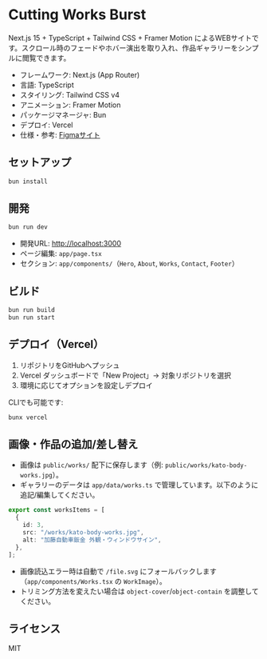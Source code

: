 <!-- cspell:ignore kato -->

# Cutting Works Burst

Next.js 15 + TypeScript + Tailwind CSS + Framer Motion によるWEBサイトです。スクロール時のフェードやホバー演出を取り入れ、作品ギャラリーをシンプルに閲覧できます。

- フレームワーク: Next.js (App Router)
- 言語: TypeScript
- スタイリング: Tailwind CSS v4
- アニメーション: Framer Motion
- パッケージマネージャ: Bun
- デプロイ: Vercel
- 仕様・参考: [Figmaサイト](https://item-sync-83384163.figma.site/)

## セットアップ

```bash
bun install
```

## 開発

```bash
bun run dev
```

- 開発URL: [http://localhost:3000](http://localhost:3000)
- ページ編集: `app/page.tsx`
- セクション: `app/components/`（`Hero`, `About`, `Works`, `Contact`, `Footer`）

## ビルド

```bash
bun run build
bun run start
```

## デプロイ（Vercel）

1. リポジトリをGitHubへプッシュ
2. Vercel ダッシュボードで「New Project」→ 対象リポジトリを選択
3. 環境に応じてオプションを設定しデプロイ

CLIでも可能です:

```bash
bunx vercel
```

## 画像・作品の追加/差し替え

- 画像は `public/works/` 配下に保存します（例: `public/works/kato-body-works.jpg`）。
- ギャラリーのデータは `app/data/works.ts` で管理しています。以下のように追記/編集してください。

```ts
export const worksItems = [
  {
    id: 3,
    src: "/works/kato-body-works.jpg",
    alt: "加藤自動車鈑金 外観・ウィンドウサイン",
  },
];
```

- 画像読込エラー時は自動で `/file.svg` にフォールバックします（`app/components/Works.tsx` の `WorkImage`）。
- トリミング方法を変えたい場合は `object-cover`/`object-contain` を調整してください。

## ライセンス

MIT
